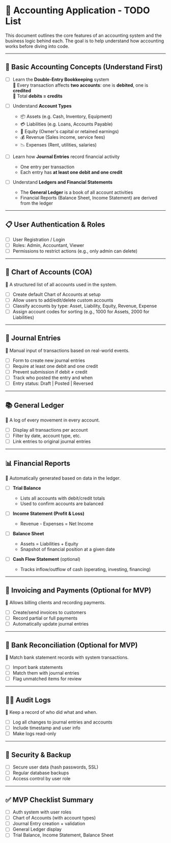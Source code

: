# 📘 Accounting Application - TODO List

This document outlines the core features of an accounting system and the business logic behind each. The goal is to help understand how accounting works before diving into code.

---

## 🧠 Basic Accounting Concepts (Understand First)

- [ ] Learn the **Double-Entry Bookkeeping** system  
  📘 Every transaction affects **two accounts**: one is **debited**, one is **credited**  
  🔁 Total **debits = credits**

- [ ] Understand **Account Types**  
  - 📦 Assets (e.g. Cash, Inventory, Equipment)  
  - 💳 Liabilities (e.g. Loans, Accounts Payable)  
  - 👤 Equity (Owner's capital or retained earnings)  
  - 💰 Revenue (Sales income, service fees)  
  - 📉 Expenses (Rent, utilities, salaries)

- [ ] Learn how **Journal Entries** record financial activity  
  - One entry per transaction  
  - Each entry has **at least one debit and one credit**

- [ ] Understand **Ledgers and Financial Statements**  
  - The **General Ledger** is a book of all account activities  
  - Financial Reports (Balance Sheet, Income Statement) are derived from the ledger

---

## 📋 User Authentication & Roles

- [ ] User Registration / Login  
- [ ] Roles: Admin, Accountant, Viewer  
- [ ] Permissions to restrict actions (e.g., only admin can delete)

---

## 🧾 Chart of Accounts (COA)

📘 A structured list of all accounts used in the system.

- [ ] Create default Chart of Accounts at setup  
- [ ] Allow users to add/edit/delete custom accounts  
- [ ] Classify accounts by type: Asset, Liability, Equity, Revenue, Expense  
- [ ] Assign account codes for sorting (e.g., 1000 for Assets, 2000 for Liabilities)

---

## 🧮 Journal Entries

📘 Manual input of transactions based on real-world events.

- [ ] Form to create new journal entries  
- [ ] Require at least one debit and one credit  
- [ ] Prevent submission if debit ≠ credit  
- [ ] Track who posted the entry and when  
- [ ] Entry status: Draft | Posted | Reversed

---

## 📚 General Ledger

📘 A log of every movement in every account.

- [ ] Display all transactions per account  
- [ ] Filter by date, account type, etc.  
- [ ] Link entries to original journal entries

---

## 📊 Financial Reports

📘 Automatically generated based on data in the ledger.

- [ ] **Trial Balance**  
  - Lists all accounts with debit/credit totals  
  - Used to confirm accounts are balanced

- [ ] **Income Statement (Profit & Loss)**  
  - Revenue - Expenses = Net Income

- [ ] **Balance Sheet**  
  - Assets = Liabilities + Equity  
  - Snapshot of financial position at a given date

- [ ] **Cash Flow Statement** (optional)  
  - Tracks inflow/outflow of cash (operating, investing, financing)

---

## 💸 Invoicing and Payments (Optional for MVP)

📘 Allows billing clients and recording payments.

- [ ] Create/send invoices to customers  
- [ ] Record partial or full payments  
- [ ] Automatically update journal entries

---

## 🏦 Bank Reconciliation (Optional for MVP)

📘 Match bank statement records with system transactions.

- [ ] Import bank statements  
- [ ] Match them with journal entries  
- [ ] Flag unmatched items for review

---

## 🕵️‍♀️ Audit Logs

📘 Keep a record of who did what and when.

- [ ] Log all changes to journal entries and accounts  
- [ ] Include timestamp and user info  
- [ ] Make logs read-only

---

## 🔐 Security & Backup

- [ ] Secure user data (hash passwords, SSL)  
- [ ] Regular database backups  
- [ ] Access control by user role

---

## ✅ MVP Checklist Summary

- [ ] Auth system with user roles  
- [ ] Chart of Accounts (with account types)  
- [ ] Journal Entry creation + validation  
- [ ] General Ledger display  
- [ ] Trial Balance, Income Statement, Balance Sheet
